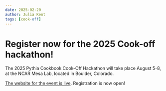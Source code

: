 ```yaml
---
date: 2025-02-20
author: Julia Kent
tags: [cook-off]
---
```


# Register now for the 2025 Cook-off hackathon!

The 2025 Pythia Cookbook Cook-Off Hackathon will take place August
5-8, at the NCAR Mesa Lab, located in Boulder, Colorado.

[The website for the event is live](https://projectpythia.org/pythia-cookoff-2025/). Registration is now open!
